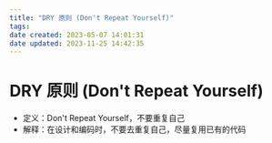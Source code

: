 ```yaml
---
title: "DRY 原则 (Don't Repeat Yourself)"
tags: 
date created: 2023-05-07 14:01:31
date updated: 2023-11-25 14:42:35
---
```


# DRY 原则 (Don't Repeat Yourself)

- 定义：Don't Repeat Yourself，不要重复自己
- 解释：在设计和编码时，不要去重复自己，尽量复用已有的代码
